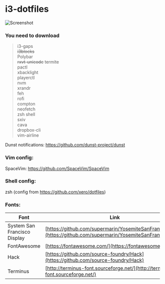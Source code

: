 # i3-dotfiles
  
![Screenshot](https://i.imgur.com/PlYR8MT.png)  
   
### You need to download    
> i3-gaps  
> ~~i3blocks~~  
> Polybar  
> ~~rxvt-unicode~~ 
> termite  
> pactl  
> xbacklight  
> playerctl  
> nvm  
> xrandr  
> feh  
> rofi  
> compton  
> neofetch  
> zsh shell  
> sxiv  
> cava  
> dropbox-cli  
> vim-airline

Dunst notifications:
https://github.com/dunst-project/dunst

### Vim config:
SpaceVim:
https://github.com/SpaceVim/SpaceVim
  
### Shell config:  
zsh (config from https://github.com/xero/dotfiles)  
  
### Fonts: 

| Font | Link |
| ------ | ------ |
| System San Francisco Display | [https://github.com/supermarin/YosemiteSanFranciscoFont](https://github.com/supermarin/YosemiteSanFranciscoFont) |
| FontAwesome | [https://fontawesome.com/](https://fontawesome.com/) |
| Hack | [https://github.com/source-foundry/Hack](https://github.com/source-foundry/Hack) |
| Terminus | [http://terminus-font.sourceforge.net/](http://terminus-font.sourceforge.net/) |


